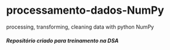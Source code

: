 # processamento-dados-NumPy
processing, transforming, cleaning data with python NumPy
##### Repositório criado para treinamento na DSA

